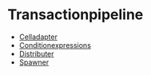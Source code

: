 # Transactionpipeline

* [Celladapter](./celladapter.md)
* [Conditionexpressions](./conditionexpressions.md)
* [Distributer](./distributer.md)
* [Spawner](./spawner.md)

